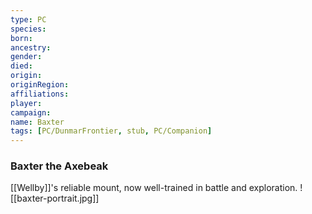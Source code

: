 ```yaml
---
type: PC
species:
born:
ancestry:
gender:
died:
origin:
originRegion:
affiliations:
player:
campaign:
name: Baxter
tags: [PC/DunmarFrontier, stub, PC/Companion]
---
```

### Baxter the Axebeak

[[Wellby]]'s reliable mount, now well-trained in battle and exploration. ![[baxter-portrait.jpg]]